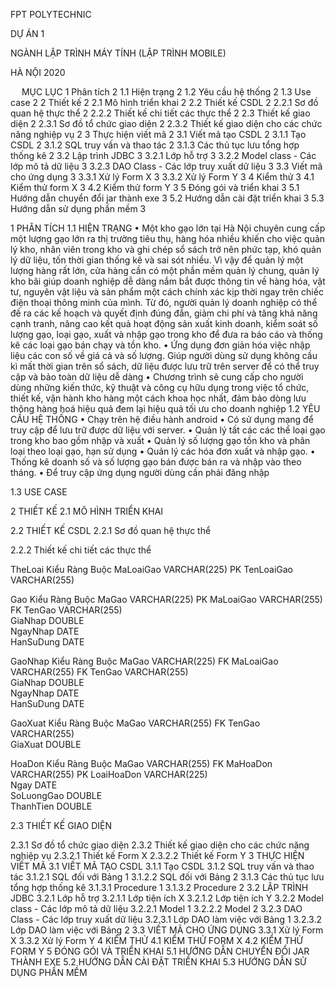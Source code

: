 
FPT POLYTECHNIC

DỰ ÁN 1

NGÀNH LẬP TRÌNH MÁY TÍNH (LẬP TRÌNH MOBILE)



HÀ NỘI 2020


 
MỤC LỤC
1	Phân tích	2
1.1	Hiện trạng	2
1.2	Yêu cầu hệ thống	2
1.3	Use case	2
2	Thiết kế	2
2.1	Mô hình triển khai	2
2.2	Thiết kế CSDL	2
2.2.1	Sơ đồ quan hệ thực thể	2
2.2.2	Thiết kế chi tiết các thực thể	2
2.3	Thiết kế giao diện	2
2.3.1	Sơ đồ tổ chức giao diện	2
2.3.2	Thiết kế giao diện cho các chức năng nghiệp vụ	2
3	Thực hiện viết mã	2
3.1	Viết mã tạo CSDL	2
3.1.1	Tạo CSDL	2
3.1.2	SQL truy vấn và thao tác	2
3.1.3	Các thủ tục lưu tổng hợp thống kê	2
3.2	Lập trình JDBC	3
3.2.1	Lớp hỗ trợ	3
3.2.2	Model class - Các lớp mô tả dữ liệu	3
3.2.3	DAO Class - Các lớp truy xuất dữ liệu	3
3.3	Viết mã cho ứng dụng	3
3.3.1	Xử lý Form X	3
3.3.2	Xử lý Form Y	3
4	Kiểm thử	3
4.1	Kiểm thử form X	3
4.2	Kiểm thử form Y	3
5	Đóng gói và triển khai	3
5.1	Hướng dẫn chuyển đổi jar thành exe	3
5.2	Hướng dẫn cài đặt triển khai	3
5.3	Hướng dẫn sử dụng phần mềm	3

1	PHÂN TÍCH
1.1	HIỆN TRẠNG
•	Một kho gạo lớn tại Hà Nội chuyên cung cấp một lượng gạo lớn ra thị trường tiêu thụ, hàng hóa nhiều khiến cho việc quản lý kho, nhân viên trong kho và ghi chép sổ sách trở nên phức tạp, khó quản lý dữ liệu, tốn thời gian thống kê và sai sót nhiều. Vì vậy để quản lý một lượng hàng rất lớn, cửa hàng cần có một phần mềm quản lý chung, quản lý kho bãi giúp doanh nghiệp dễ dàng nắm bắt được thông tin về hàng hóa, vật tư, nguyên vật liệu và sản phẩm một cách chính xác kịp thời ngay trên chiếc điện thoại thông minh của mình. Từ đó, người quản lý doanh nghiệp có thể đề ra các kế hoạch và quyết định đúng đắn, giảm chi phí và tăng khả năng cạnh tranh, nâng cao kết quả hoạt động sản xuất kinh doanh, kiểm soát số lượng gạo, loại gạo, xuất và nhập gạo trong kho để đưa ra báo cáo và thống kê các loại gạo bán chạy và tồn kho.
•	Ứng dụng đơn giản hóa việc nhập liệu các con số về giá cả và số lượng. Giúp người dùng sử dụng không cầu kì mất thời gian trên sổ sách, dữ liệu được lưu trữ trên server để có thể truy cập và bảo toàn dữ liệu dễ dàng
•	Chương trình sẽ cung cấp cho người dùng những kiến thức, kỹ thuật và công cụ hữu dụng trong việc tổ chức, thiết kế, vận hành kho hàng một cách khoa học nhất, đảm bảo dòng lưu thông hàng hoá hiệu quả đem lại hiệu quả tối ưu cho doanh nghiệp
1.2	YÊU CẦU HỆ THỐNG
•	Chạy trên hệ điều hành android
•	Có sử dụng mạng để truy cập để lưu trữ được dữ liệu với server.
•	Quản lý tất các các thể loại gạo trong kho bao gồm nhập và xuất
•	Quản lý số lượng gạo tồn kho và phân loại theo loại gạo, hạn sử dụng
•	Quản lý các hóa đơn xuất và nhập gạo.
•	Thống kê doanh số và số lượng gạo bán được bán ra và nhập vào theo tháng.
•	Để truy cập ứng dụng người dùng cần phải đăng nhập







1.3	USE CASE

























2	THIẾT KẾ
2.1	MÔ HÌNH TRIỂN KHAI
 
2.2	THIẾT KẾ CSDL
2.2.1	Sơ đồ quan hệ thực thể

 
2.2.2	Thiết kế chi tiết các thực thể

TheLoai	Kiểu	Ràng Buộc
MaLoaiGao	VARCHAR(225)	PK
TenLoaiGao	VARCHAR(255)	

Gao	Kiểu	Ràng Buộc
MaGao	VARCHAR(225)	PK
MaLoaiGao	VARCHAR(255)	FK
TenGao	VARCHAR(255)	
GiaNhap	DOUBLE	
NgayNhap	DATE	
HanSuDung	DATE	

GaoNhap	Kiểu	Ràng Buộc
MaGao	VARCHAR(225)	FK
MaLoaiGao	VARCHAR(255)	FK
TenGao	VARCHAR(255)	
GiaNhap	DOUBLE	
NgayNhap	DATE	
HanSuDung	DATE	

GaoXuat	Kiểu	Ràng Buộc
MaGao	VARCHAR(255)	FK
TenGao	VARCHAR(255)	
GiaXuat	DOUBLE	

HoaDon	Kiểu	Ràng Buộc
MaGao	VARCHAR(255)	FK
MaHoaDon	VARCHAR(255)	PK
LoaiHoaDon	VARCHAR(225)	
Ngay	DATE	
SoLuongGao	DOUBLE	
ThanhTien	DOUBLE	


2.3	THIẾT KẾ GIAO DIỆN

 



 


 
2.3.1	Sơ đồ tổ chức giao diện
2.3.2	Thiết kế giao diện cho các chức năng nghiệp vụ
2.3.2.1	Thiết kế Form X
2.3.2.2	Thiết kế Form Y
3	THỰC HIỆN VIẾT MÃ
3.1	VIẾT MÃ TẠO CSDL
3.1.1	Tạo CSDL
3.1.2	SQL truy vấn và thao tác
3.1.2.1	SQL đối với Bảng 1
3.1.2.2	SQL đối với Bảng 2
3.1.3	Các thủ tục lưu tổng hợp thống kê
3.1.3.1	Procedure 1
3.1.3.2	Procedure 2
3.2	LẬP TRÌNH JDBC
3.2.1	Lớp hỗ trợ
3.2.1.1	Lớp tiện ích X
3.2.1.2	Lớp tiện ích Y
3.2.2	Model class - Các lớp mô tả dữ liệu
3.2.2.1	Model 1
3.2.2.2	Model 2
3.2.3	DAO Class - Các lớp truy xuất dữ liệu
3.2.3.1	Lớp DAO làm việc với Bảng 1
3.2.3.2	Lớp DAO làm việc với Bảng 2
3.3	VIẾT MÃ CHO ỨNG DỤNG
3.3.1	Xử lý Form X
3.3.2	Xử lý Form Y
4	KIỂM THỬ
4.1	KIỂM THỬ FORM X
4.2	KIỂM THỬ FORM Y
5	ĐÓNG GÓI VÀ TRIỂN KHAI
5.1	HƯỚNG DẪN CHUYỂN ĐỔI JAR THÀNH EXE
5.2	HƯỚNG DẪN CÀI ĐẶT TRIỂN KHAI
5.3	HƯỚNG DẪN SỬ DỤNG PHẦN MỀM

